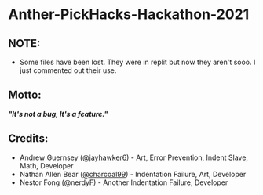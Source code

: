 # Anther-PickHacks-Hackathon-2021
## NOTE:
 - Some files have been lost. They were in replit but now they aren't sooo. I just commented out their use.
## Motto:
***"It's not a bug, It's a feature."***
## Credits:
- Andrew Guernsey ([@jayhawker6](https://github.com/jayhawker6)) - Art, Error Prevention, Indent Slave, Math, Developer
- Nathan Allen Bear ([@charcoal99]()) - Indentation Failure, Art, Developer
- Nestor Fong (@nerdyF) - Another Indentation Failure, Developer